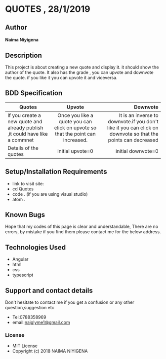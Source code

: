 # QUOTES , 28/1/2019
## Author
#### **Naima Niyigena**
## Description

This project is about creating a new quote and display it. it should show the author of the quote.
It also has the grade , you can upvote and downvote the quote. if you like it you can upvote it and viceversa.
## BDD Specification

| Quotes     | Upvote          | Downvote |
| ------------- |:-------------:| -----:|
| If you create a new quote and already publish ,it could have like a commnet| Once you like a quote you can click on upvote  so that the point can increased.| It is an inverse to downvote.if you don't like it you can click on downvote so that the points can decreased|
| Details of the quotes | initial upvote=0 | initial downvote=0 |

## Setup/Installation Requirements
* link to visit site: 
* cd Quotes
* code . (if you are using visual studio)
* atom .
## Known Bugs
Hope that my codes of this page is clear and understandable,
There are no errors, by mistake if you find them please contact me for the below address.

## Technologies Used
 * Angular
 * html
 * css 
 * typescript
 
## Support and contact details

Don't hesitate to contact me if you get a confusion or any other question,suggestion etc
* Tel:0788358969
* email:naiglyme1@gmail.com
### License

* MIT License
* Copyright (c) 2018 NAIMA NIYIGENA